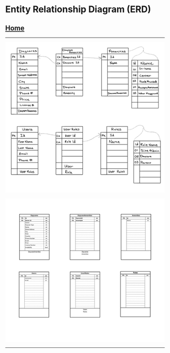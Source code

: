 # Entity Relationship Diagram (ERD)

## [Home](../../README.md)

---

![ERD](DaycareERD.png)

![ERD Final](ERD.png)

---

